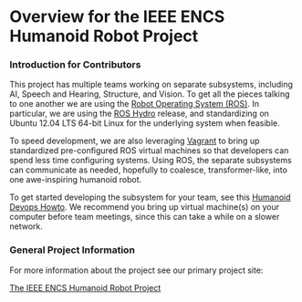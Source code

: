 Overview for the IEEE ENCS Humanoid Robot Project
========

### Introduction for Contributors

This project has multiple teams working on separate subsystems, including AI, Speech and Hearing, Structure, and Vision. To get all the pieces talking to one another we are using the <a href="http://ros.org">Robot Operating System (ROS)</a>. In particular, we are using the <a href="http://wiki.ros.org/hydro">ROS Hydro</a> release, and standardizing on Ubuntu 12.04 LTS 64-bit Linux for the underlying system when feasible.

To speed development, we are also leveraging <a href="http://www.vagrantup.com">Vagrant</a> to bring up standardized pre-configured ROS virtual machines so that developers can spend less time configuring systems. Using ROS, the separate subsystems can communicate as needed, hopefully to coalesce, transformer-like, into one awe-inspiring humanoid robot.

To get started developing the subsystem for your team, see this <a href="https://github.com/encs-humanoid/devops">Humanoid Devops Howto</a>. We recommend you bring up virtual machine(s) on your computer before team meetings, since this can take a while on a slower network.

### General Project Information

For more information about the project see our primary project site:

<a href="http://sites.ieee.org/encs-humanoid/">The IEEE ENCS Humanoid Robot Project</a>

